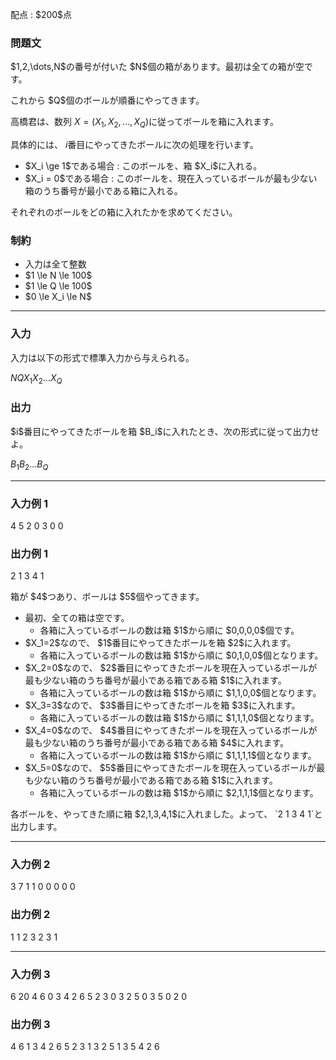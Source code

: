 
<div>

<span>

<span>

<p>
配点 : $200$点
</p>

<div>

<section>

### **問題文**

<p>
$1,2,\dots,N$の番号が付いた $N$個の箱があります。最初は全ての箱が空です。
</p>

<p>
これから $Q$個のボールが順番にやってきます。

高橋君は、数列 $X=(X_1,X_2,\dots,X_Q)$に従ってボールを箱に入れます。

具体的には、 $i$番目にやってきたボールに次の処理を行います。
</p>

<ul>

<li>
$X_i \ge 1$である場合 : このボールを、箱 $X_i$に入れる。
</li>

<li>
$X_i = 0$である場合 : このボールを、現在入っているボールが最も少ない箱のうち番号が最小である箱に入れる。
</li>

</ul>

<p>
それぞれのボールをどの箱に入れたかを求めてください。
</p>

</section>

</div>

<div>

<section>

### **制約**

<ul>

<li>
入力は全て整数
</li>

<li>
$1 \le N \le 100$
</li>

<li>
$1 \le Q \le 100$
</li>

<li>
$0 \le X_i \le N$
</li>

</ul>

</section>

</div>

---

<div>

<div>

<section>

### **入力**

<p>
入力は以下の形式で標準入力から与えられる。
</p>

<div>

$N$$Q$$X_1$$X_2$$\dots$$X_Q$
</div>

</section>

</div>

<div>

<section>

### **出力**

<p>
$i$番目にやってきたボールを箱 $B_i$に入れたとき、次の形式に従って出力せよ。
</p>

<div>

$B_1$$B_2$$\dots$$B_Q$
</div>

</section>

</div>

</div>

---

<div>

<section>

### **入力例 1**

<div>

4 5
2 0 3 0 0

</div>

</section>

</div>

<div>

<section>

### **出力例 1**

<div>

2 1 3 4 1

</div>

<p>
箱が $4$つあり、ボールは $5$個やってきます。
</p>

<ul>

<li>
最初、全ての箱は空です。
<ul>

<li>
各箱に入っているボールの数は箱 $1$から順に $0,0,0,0$個です。
</li>

</ul>

</li>

<li>
$X_1=2$なので、 $1$番目にやってきたボールを箱 $2$に入れます。
<ul>

<li>
各箱に入っているボールの数は箱 $1$から順に $0,1,0,0$個となります。
</li>

</ul>

</li>

<li>
$X_2=0$なので、 $2$番目にやってきたボールを現在入っているボールが最も少ない箱のうち番号が最小である箱である箱 $1$に入れます。
<ul>

<li>
各箱に入っているボールの数は箱 $1$から順に $1,1,0,0$個となります。
</li>

</ul>

</li>

<li>
$X_3=3$なので、 $3$番目にやってきたボールを箱 $3$に入れます。
<ul>

<li>
各箱に入っているボールの数は箱 $1$から順に $1,1,1,0$個となります。
</li>

</ul>

</li>

<li>
$X_4=0$なので、 $4$番目にやってきたボールを現在入っているボールが最も少ない箱のうち番号が最小である箱である箱 $4$に入れます。
<ul>

<li>
各箱に入っているボールの数は箱 $1$から順に $1,1,1,1$個となります。
</li>

</ul>

</li>

<li>
$X_5=0$なので、 $5$番目にやってきたボールを現在入っているボールが最も少ない箱のうち番号が最小である箱である箱 $1$に入れます。
<ul>

<li>
各箱に入っているボールの数は箱 $1$から順に $2,1,1,1$個となります。
</li>

</ul>

</li>

</ul>

<p>
各ボールを、やってきた順に箱 $2,1,3,4,1$に入れました。よって、 `2 1 3 4 1`と出力します。
</p>

</section>

</div>

---

<div>

<section>

### **入力例 2**

<div>

3 7
1 1 0 0 0 0 0

</div>

</section>

</div>

<div>

<section>

### **出力例 2**

<div>

1 1 2 3 2 3 1

</div>

</section>

</div>

---

<div>

<section>

### **入力例 3**

<div>

6 20
4 6 0 3 4 2 6 5 2 3 0 3 2 5 0 3 5 0 2 0

</div>

</section>

</div>

<div>

<section>

### **出力例 3**

<div>

4 6 1 3 4 2 6 5 2 3 1 3 2 5 1 3 5 4 2 6

</div>

</section>

</div>

</span>

</span>

</div>
